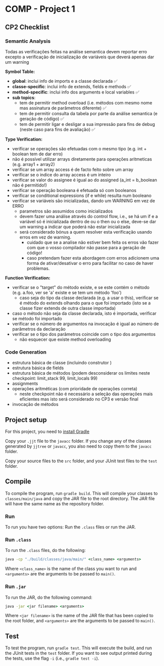 # COMP - Project 1

## CP2 Checklist

### Semantic Analysis

Todas as verificações feitas na análise semantica devem reportar erro excepto a verificação de inicialização de variáveis que deverá apenas dar um warning

**Symbol Table:**

* **global**: inclui info de imports e a classe declarada ✅
* **classe-specific**: inclui info de extends, fields e methods ✅
* **method-specific**: inclui info dos arguments e local variables ✅
* **sub topics**:
    - tem de permitir method overload (i.e. métodos com mesmo nome mas assinatura de parâmetros diferente) ✅
    - tem de permitir consulta da tabela por parte da análise semantica (e geração de código) ✅
    - tem de permitir ligar e desligar a sua impressão para fins de debug (neste caso para fins de avaliação) ✅

**Type Verification:**

* verificar se operações são efetuadas com o mesmo tipo (e.g. int + boolean tem de dar erro)
* não é possível utilizar arrays diretamente para operações aritmeticas (e.g. array1 + array2)
* verificar se um array access é de facto feito sobre um array
* verificar se o indice do array access é um inteiro
* verificar se valor do assignee é igual ao do assigned (a_int = b_boolean não é permitido!)
* verificar se operação booleana é efetuada só com booleanos
* verificar se conditional expressions (if e while) resulta num booleano
* verificar se variáveis são inicializadas, dando um WARNING em vez de ERRO
    - parametros são assumidos como inicializados
    - devem fazer uma análise através do control flow, i.e., se há um if e a variável só é inicializada dentro de ou o then ou o else, deve-se dar um warning a indicar que poderá não estar inicializada
    - será considerado bónus a quem resolver esta verificação usando erros em vez de warning.
        - cuidado que se a analise não estiver bem feita os erros vão fazer com que o vosso compilador não passe para a geração de código!
	    - caso pretendam fazer esta abordagem com erros adicionem uma forma de ativar/desativar o erro para facilitar no caso de haver problemas.
			
**Function Verification:**

* verificar se o "target" do método existe, e se este contém o método (e.g. a.foo, ver se 'a' existe e se tem um método 'foo')
    - caso seja do tipo da classe declarada (e.g. a usar o this), verificar se é método do extends olhando para o que foi importado (isto se a classe fizer extends de outra classe importada)
* caso o método não seja da classe declarada, isto é importada, verificar se método foi importado
* verificar se o número de argumentos na invocação é igual ao número de parâmetros da declaração
* verificar se o tipo dos parâmetros coincide com o tipo dos argumentos
    - não esquecer que existe method overloading
    
### Code Generation
* estrutura básica de classe (incluindo construtor <init>)
* estrutura básica de fields
* estrutura básica de métodos (podem desconsiderar os limites neste checkpoint: limit_stack 99, limit_locals 99)
* assignments
* operações aritméticas (com prioridade de operações correta)
    - neste checkpoint não é necessário a seleção das operações mais eficientes mas isto será considerado no CP3 e versão final
* invocação de métodos

## Project setup

For this project, you need to [install Gradle](https://gradle.org/install/)

Copy your ``.jjt`` file to the ``javacc`` folder. If you change any of the classes generated by ``jjtree`` or ``javacc``, you also need to copy them to the ``javacc`` folder.

Copy your source files to the ``src`` folder, and your JUnit test files to the ``test`` folder.

## Compile

To compile the program, run ``gradle build``. This will compile your classes to ``classes/main/java`` and copy the JAR file to the root directory. The JAR file will have the same name as the repository folder.

### Run

To run you have two options: Run the ``.class`` files or run the JAR.

### Run ``.class``

To run the ``.class`` files, do the following:

```cmd
java -cp "./build/classes/java/main/" <class_name> <arguments>
```

Where ``<class_name>`` is the name of the class you want to run and ``<arguments>`` are the arguments to be passed to ``main()``.

### Run ``.jar``

To run the JAR, do the following command:

```cmd
java -jar <jar filename> <arguments>
```

Where ``<jar filename>`` is the name of the JAR file that has been copied to the root folder, and ``<arguments>`` are the arguments to be passed to ``main()``.

## Test

To test the program, run ``gradle test``. This will execute the build, and run the JUnit tests in the ``test`` folder. If you want to see output printed during the tests, use the flag ``-i`` (i.e., ``gradle test -i``).